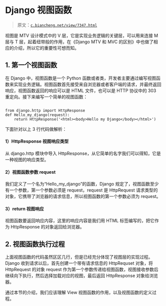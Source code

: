 # Django 视图函数

> 原文：[`c.biancheng.net/view/7347.html`](http://c.biancheng.net/view/7347.html)

视图是 MTV 设计模式中的 V 层，它是实现业务逻辑的关键层，可以用来连接 M 层与 T 层，起着纽带般的作用，在《Django MTV 和 MVC 的区别》中也做了相应的介绍，所以它的重要性可想而知。

## 1\. 第一个视图函数

在 Django 中，视图函数是一个 Python 函数或者类，开发者主要通过编写视图函数来实现业务逻辑。视图函数首先接受来自浏览器或者客户端的请求，并最终返回响应，视图函数返回的响应可以是 HTML 文件，也可以是 HTTP 协议中的 303 重定向。接下来编写一个简单的视图函数：

```

from django.http import HttpResponse
def Hello_my_django(request):
    return HttpResponse('<html><body>Hello my Django</body></html>')

```

下面针对以上 3 行代码做解析：

#### 1）HttpResponse 视图响应类型

从 django.http 模块中导入 HttpResponse，从它简单的名字我们可以得知，它是一种视图的响应类型。

#### 2）视图函数参数 request

我们定义了一个名为“Hello_my_django”的函数，Django 规定了，视图函数至少有一个参数，第一个参数必须是 request，request 是 HttpRequest 请求类型的对象，它携带了浏览器的请求信息，所以视图函数的第一个参数必须为 request。

#### 3）return 视图响应

视图函数要返回响应内容，这里的响应内容是我们用 HTML 标签编写的，把它作为 HttpResponse 的对象返回给浏览器。

## 2\. 视图函数执行过程

上面视图函数的代码虽然区区几行，但是已经充分体现了视图层的实现过程。 Django 收到请求以后，首先创建一个带有请求信息的 HttpRequset 对象，将 HttpRequest 的对象 request 作为第一个参数传递给视图函数，视图接收参数后继续向下执行，然后选择加载对应的视图，最后返回 HttpResponse 对象给浏览器。

通过本节的介绍，我们应该理解 View 视图函数的作用，以及视图函数的定义过程。